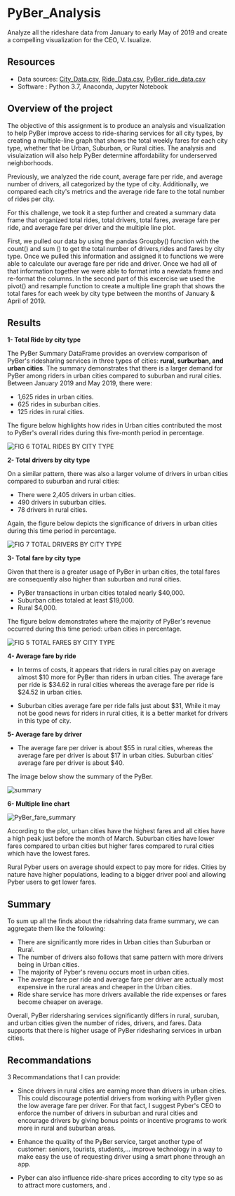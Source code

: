 # PyBer_Analysis
Analyze all the rideshare data from January to early May of 2019 and create a compelling visualization for the CEO, V. Isualize.

## Resources
- Data sources: [City_Data.csv](Resources/city_data.csv), [Ride_Data.csv](Resources/ride_data.csv), [PyBer_ride_data.csv](Resources/PyBer_ride_data.csv)
- Software : Python 3.7, Anaconda, Jupyter Notebook

## Overview of the project 

The objective of this assignment is to produce an analysis and visualization to help PyBer improve access to ride-sharing services for all city types, by creating a multiple-line graph that shows the total weekly fares for each city type, whether that be Urban, Suburban, or Rural cities. The analysis and visulaization will also help PyBer determine affordability for underserved neighborhoods.

Previously, we analyzed the ride count, average fare per ride, and average number of drivers, all categorized by the type of city. Additionally, we compared each city's metrics and the average ride fare to the total number of rides per city. 

For this challenge, we took it a step further and created a summary data frame that organized total rides, total drivers, total fares, average fare per ride, and average fare per driver and the multiple line plot.

First, we pulled our data by using the pandas Groupby() function with the count() and sum () to get the total number of drivers,rides and fares by city type. Once we pulled this information and assigned it to functions we were able to calculate our average fare per ride and driver. Once we had all of that information together we were able to format into a newdata frame and re-format the columns. In the second part of this excercise we used the pivot() and resample function to create a multiple line graph that shows the total fares for each week by city type between the months of January & April of 2019.

## Results

 **1- Total Ride by city type**

The PyBer Summary DataFrame provides an overview comparison of PyBer's ridesharing services in three types of cities: **rural, surburban, and urban cities**. The summary demonstrates that there is a larger demand for PyBer among riders in urban cities compared to suburban and rural cities. 
Between January 2019 and May 2019, there were:
- 1,625 rides in urban cities.
- 625 rides in suburban cities.
- 125 rides in rural cities. 

The figure below highlights how rides in Urban cities contributed the most to PyBer's overall rides during this five-month period in percentage.

![FIG 6 TOTAL RIDES BY CITY TYPE](analysis/Fig6.png)

 **2- Total drivers by city type**

On a similar pattern, there was also a larger volume of drivers in urban cities compared to suburban and rural cities:
- There were 2,405 drivers in urban cities.
- 490 drivers in suburban cities.
- 78 drivers in rural cities. 

Again, the figure below depicts the significance of drivers in urban cities during this time period in percentage.

 ![FIG 7 TOTAL DRIVERS BY CITY TYPE](analysis/Fig7.png)
 
 **3- Total fare by city type**
 
Given that there is a greater usage of PyBer in urban cities, the total fares are consequently also higher than suburban and rural cities. 
- PyBer transactions in urban cities totaled nearly $40,000.
- Suburban cities totaled at least $19,000.
- Rural $4,000. 

The figure below demonstrates where the majority of PyBer's revenue occurred during this time period: urban cities in percentage.

![FIG 5 TOTAL FARES BY CITY TYPE](analysis/Fig5.png)

**4- Average fare by ride**

- In terms of costs, it appears that riders in rural cities pay on average almost $10 more for PyBer than riders in urban cities. The average fare per ride is $34.62 in rural cities whereas the average fare per ride is $24.52 in urban cities.

- Suburban cities average fare per ride falls just about $31, While it may not be good news for riders in rural cities, it is a better market for drivers in this type of city. 

 **5- Average fare by driver**

- The average fare per driver is about $55 in rural cities, whereas the average fare per driver is about $17 in urban cities. Suburban cities' average fare per driver is about $40.

The image below show the summary of the PyBer.

![summary](Resources/summary.PNG)

 **6- Multiple line chart**
 
 
 ![PyBer_fare_summary](analysis/PyBer_fare_summary.png)
 
According to the plot, urban cities have the highest fares and all cities have a high peak just before the month of March. Suburban cities have lower fares compared to urban cities but higher fares compared to rural cities which have the lowest fares.

Rural Pyber users on average should expect to pay more for rides. Cities by nature have higher populations, leading to a bigger driver pool and allowing Pyber users to get lower fares.


## Summary

To sum up all the finds about the ridsahring data frame summary, we can aggregate them like the following:

- There are significantly more rides in Urban cities than Suburban or Rural.
- The number of drivers also follows that same pattern with more drivers being in Urban cities.
- The majority of Pyber's revenu occurs most in urban cities.
- The average fare per ride and average fare per driver are actually most expensive in the rural areas and cheaper in the Urban cities.
- Ride share service has more drivers available the ride expenses or fares become cheaper on average.

Overall, PyBer ridersharing services significantly differs in rural, suruban, and urban cities given the number of rides, drivers, and fares. Data supports that there is higher usage of PyBer ridesharing services in urban cities.


## Recommandations

3 Recommandations that I can provide:

- Since drivers in rural cities are earning more than drivers in urban cities. This could discourage potential drivers from working with PyBer given the low average fare per driver. For that fact, I suggest Pyber's CEO to enforce the number of drivers in suburban and rural cities and encourage drivers by giving bonus points or incentive programs to work more in rural and suburban areas.

- Enhance the quality of the PyBer service, target another type of customer: seniors, tourists, students,... improve technology in a way to make easy the use of requesting driver using a smart phone through an app.

- Pyber can also influence ride-share prices according to city type so as to attract more customers, and .


